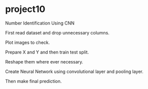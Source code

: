 # project10
Number Identification Using CNN

First read dataset and drop unnecessary columns.

Plot images to check.

Prepare X and Y and then train test split.

Reshape them where ever necessary.

Create Neural Network using convolutional layer and pooling layer.

Then make final prediction.
